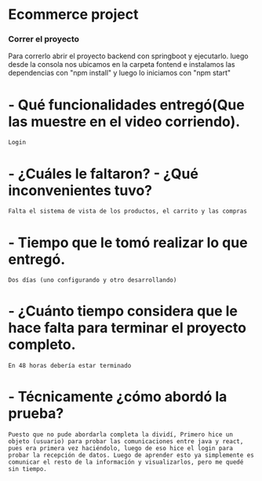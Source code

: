 # Ecommerce project

### Correr el proyecto
Para correrlo abrir el proyecto backend con springboot y ejecutarlo. luego desde la consola nos ubicamos en la carpeta fontend e instalamos las dependencias con "npm install" y luego lo iniciamos con "npm start"

# - Qué funcionalidades entregó(Que las muestre en el video corriendo).
	Login
# - ¿Cuáles le faltaron? - ¿Qué inconvenientes tuvo?
	Falta el sistema de vista de los productos, el carrito y las compras
# - Tiempo que le tomó realizar lo que entregó.
	Dos días (uno configurando y otro desarrollando)
# - ¿Cuánto tiempo considera que le hace falta para terminar el proyecto completo.
	En 48 horas debería estar terminado
# - Técnicamente ¿cómo abordó la prueba?
	Puesto que no pude abordarla completa la dividí, Primero hice un objeto (usuario) para probar las comunicaciones entre java y react, pues era primera vez haciéndolo, luego de eso hice el login para probar la recepción de datos. Luego de aprender esto ya simplemente es comunicar el resto de la información y visualizarlos, pero me quedé sin tiempo.
